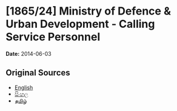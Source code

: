 # [1865/24] Ministry of Defence & Urban Development - Calling Service Personnel

**Date:** 2014-06-03

## Original Sources

- [English](https://documents.gov.lk/view/extra-gazettes/2014/6/1865-24_E.pdf)
- [සිංහල](https://documents.gov.lk/view/extra-gazettes/2014/6/1865-24_S.pdf)
- [தமிழ்](https://documents.gov.lk/view/extra-gazettes/2014/6/1865-24_T.pdf)
